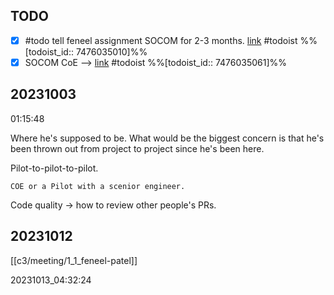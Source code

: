 ## TODO

- [x] #todo tell feneel assignment SOCOM for 2-3 months.  [link](https://todoist.com/showTask?id=7476035010) #todoist %%[todoist_id:: 7476035010]%%
- [x] SOCOM CoE -->  [link](https://todoist.com/showTask?id=7476035061) #todoist %%[todoist_id:: 7476035061]%%
## 20231003 

01:15:48

Where he's supposed to be. What would be the biggest concern is that he's been thrown out from project to project since he's been here. 

Pilot-to-pilot-to-pilot. 

`COE or a Pilot with a scenior engineer.` 

Code quality -> how to review other people's PRs. 

## 20231012

[[c3/meeting/1_1_feneel-patel]]

20231013_04:32:24

